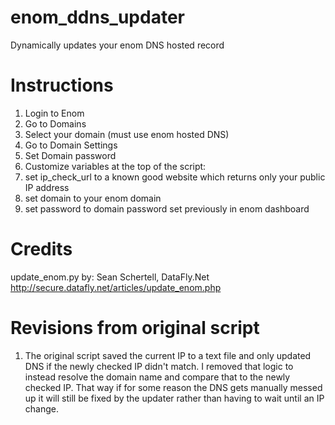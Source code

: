 # enom_ddns_updater
Dynamically updates your enom DNS hosted record

# Instructions
1. Login to Enom
2. Go to Domains
3. Select your domain (must use enom hosted DNS)
4. Go to Domain Settings
5. Set Domain password
6. Customize variables at the top of the script:
  1. set ip_check_url to a known good website which returns only your public IP address
  2. set domain to your enom domain
  3. set password to domain password set previously in enom dashboard

# Credits
update_enom.py by: Sean Schertell, DataFly.Net
http://secure.datafly.net/articles/update_enom.php

# Revisions from original script
1. The original script saved the current IP to a text file and only updated DNS if the newly checked IP didn't match. I removed that logic to instead resolve the domain name and compare that to the newly checked IP. That way if for some reason the DNS gets manually messed up it will still be fixed by the updater rather than having to wait until an IP change.


